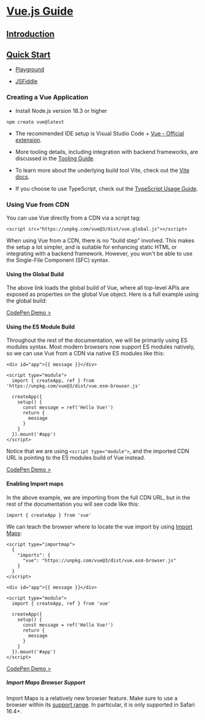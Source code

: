# [Vue.js Guide](https://vuejs.org/guide/introduction.html)

## [Introduction](https://vuejs.org/guide/introduction.html)

## [Quick Start](https://vuejs.org/guide/quick-start.html)

-   [Playground](https://play.vuejs.org/)

*   [JSFiddle](https://jsfiddle.net/yyx990803/2ke1ab0z/)

### Creating a Vue Application

-   Install Node.js version 18.3 or higher

```
npm create vue@latest
```

-   The recommended IDE setup is Visual Studio Code + [Vue - Official extension](https://marketplace.visualstudio.com/items?itemName=Vue.volar).

-   More tooling details, including integration with backend frameworks, are discussed in the [Tooling Guide](https://vuejs.org/guide/scaling-up/tooling.html).
-   To learn more about the underlying build tool Vite, check out the [Vite docs](https://vite.dev/).
-   If you choose to use TypeScript, check out the [TypeScript Usage Guide](https://vuejs.org/guide/typescript/overview.html).

### Using Vue from CDN​

You can use Vue directly from a CDN via a script tag:

```
<script src="https://unpkg.com/vue@3/dist/vue.global.js"></script>
```

When using Vue from a CDN, there is no "build step" involved. This makes the setup a lot simpler, and is suitable for enhancing static HTML or integrating with a backend framework. However, you won't be able to use the Single-File Component (SFC) syntax.

#### Using the Global Build

The above link loads the global build of Vue, where all top-level APIs are exposed as properties on the global Vue object. Here is a full example using the global build:

[CodePen Demo >](https://codepen.io/vuejs-examples/pen/eYQpQEG)

#### Using the ES Module Build

Throughout the rest of the documentation, we will be primarily using ES modules syntax. Most modern browsers now support ES modules natively, so we can use Vue from a CDN via native ES modules like this:

```
<div id="app">{{ message }}</div>

<script type="module">
  import { createApp, ref } from 'https://unpkg.com/vue@3/dist/vue.esm-browser.js'

  createApp({
    setup() {
      const message = ref('Hello Vue!')
      return {
        message
      }
    }
  }).mount('#app')
</script>
```

Notice that we are using `<script type="module">`, and the imported CDN URL is pointing to the ES modules build of Vue instead.

[CodePen Demo >](https://codepen.io/vuejs-examples/pen/MWzazEv)

#### Enabling Import maps​

In the above example, we are importing from the full CDN URL, but in the rest of the documentation you will see code like this:

```
import { createApp } from 'vue'
```

We can teach the browser where to locate the vue import by using [Import Maps](https://caniuse.com/import-maps):

```
<script type="importmap">
  {
    "imports": {
      "vue": "https://unpkg.com/vue@3/dist/vue.esm-browser.js"
    }
  }
</script>

<div id="app">{{ message }}</div>

<script type="module">
  import { createApp, ref } from 'vue'

  createApp({
    setup() {
      const message = ref('Hello Vue!')
      return {
        message
      }
    }
  }).mount('#app')
</script>
```

[CodePen Demo >](https://codepen.io/vuejs-examples/pen/YzRyRYM)

##### Import Maps Browser Support

Import Maps is a relatively new browser feature. Make sure to use a browser within its [support range](https://caniuse.com/import-maps). In particular, it is only supported in Safari 16.4+.
